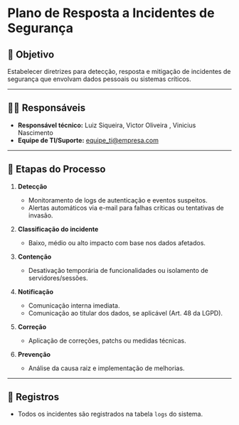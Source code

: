 # Plano de Resposta a Incidentes de Segurança

## 🎯 Objetivo
Estabelecer diretrizes para detecção, resposta e mitigação de incidentes de segurança que envolvam dados pessoais ou sistemas críticos.

---

## 🧑‍💻 Responsáveis

- **Responsável técnico:** Luiz Siqueira, Victor Oliveira , Vinicius Nascimento
- **Equipe de TI/Suporte:** equipe_ti@empresa.com

---

## 🔄 Etapas do Processo

1. **Detecção**
   - Monitoramento de logs de autenticação e eventos suspeitos.
   - Alertas automáticos via e-mail para falhas críticas ou tentativas de invasão.

2. **Classificação do incidente**
   - Baixo, médio ou alto impacto com base nos dados afetados.

3. **Contenção**
   - Desativação temporária de funcionalidades ou isolamento de servidores/sessões.

4. **Notificação**
   - Comunicação interna imediata.
   - Comunicação ao titular dos dados, se aplicável (Art. 48 da LGPD).

5. **Correção**
   - Aplicação de correções, patchs ou medidas técnicas.

6. **Prevenção**
   - Análise da causa raiz e implementação de melhorias.

---

## 📂 Registros

- Todos os incidentes são registrados na tabela `logs` do sistema.
